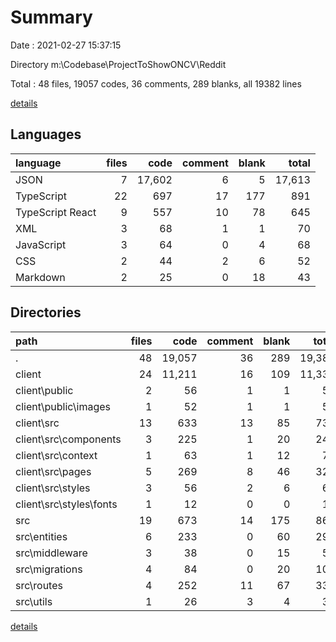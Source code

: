 # Summary

Date : 2021-02-27 15:37:15

Directory m:\Codebase\ProjectToShowONCV\Reddit

Total : 48 files,  19057 codes, 36 comments, 289 blanks, all 19382 lines

[details](details.md)

## Languages
| language | files | code | comment | blank | total |
| :--- | ---: | ---: | ---: | ---: | ---: |
| JSON | 7 | 17,602 | 6 | 5 | 17,613 |
| TypeScript | 22 | 697 | 17 | 177 | 891 |
| TypeScript React | 9 | 557 | 10 | 78 | 645 |
| XML | 3 | 68 | 1 | 1 | 70 |
| JavaScript | 3 | 64 | 0 | 4 | 68 |
| CSS | 2 | 44 | 2 | 6 | 52 |
| Markdown | 2 | 25 | 0 | 18 | 43 |

## Directories
| path | files | code | comment | blank | total |
| :--- | ---: | ---: | ---: | ---: | ---: |
| . | 48 | 19,057 | 36 | 289 | 19,382 |
| client | 24 | 11,211 | 16 | 109 | 11,336 |
| client\public | 2 | 56 | 1 | 1 | 58 |
| client\public\images | 1 | 52 | 1 | 1 | 54 |
| client\src | 13 | 633 | 13 | 85 | 731 |
| client\src\components | 3 | 225 | 1 | 20 | 246 |
| client\src\context | 1 | 63 | 1 | 12 | 76 |
| client\src\pages | 5 | 269 | 8 | 46 | 323 |
| client\src\styles | 3 | 56 | 2 | 6 | 64 |
| client\src\styles\fonts | 1 | 12 | 0 | 0 | 12 |
| src | 19 | 673 | 14 | 175 | 862 |
| src\entities | 6 | 233 | 0 | 60 | 293 |
| src\middleware | 3 | 38 | 0 | 15 | 53 |
| src\migrations | 4 | 84 | 0 | 20 | 104 |
| src\routes | 4 | 252 | 11 | 67 | 330 |
| src\utils | 1 | 26 | 3 | 4 | 33 |

[details](details.md)